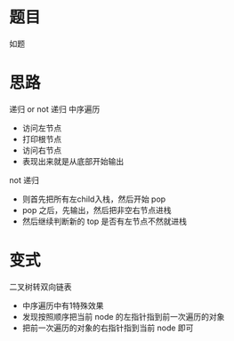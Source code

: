 # 题目
如题
# 思路
递归 or not 递归
中序遍历
- 访问左节点
- 打印根节点
- 访问右节点
- 表现出来就是从底部开始输出

not 递归
- 则首先把所有左child入栈，然后开始 pop
- pop 之后，先输出，然后把非空右节点进栈
- 然后继续判断新的 top 是否有左节点不然就进栈


# 变式
二叉树转双向链表
- 中序遍历中有1特殊效果
- 发现按照顺序把当前 node 的左指针指到前一次遍历的对象
- 把前一次遍历的对象的右指针指到当前 node 即可

